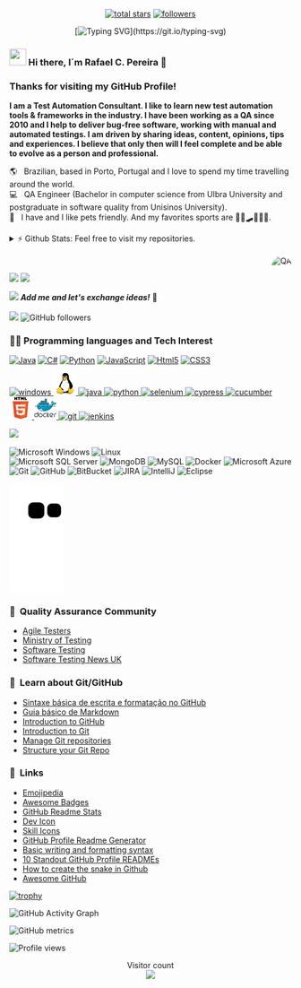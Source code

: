 

<p align="center">
  
  <a href="https://github.com/rcardosopereira?tab=repositories&sort=stargazers">
    <img alt="total stars" title="Total stars on GitHub" src="https://custom-icon-badges.herokuapp.com/github/stars/rcardosopereira?color=55960c&style=for-the-badge&labelColor=488207&logo=star"/></a>
  <a href="https://github.com/rcardosopereira?tab=followers">
    <img alt="followers" title="Follow me on Github" src="https://custom-icon-badges.herokuapp.com/github/followers/rcardosopereira?color=236ad3&labelColor=1155ba&style=for-the-badge&logo=person-add&label=Follow&logoColor=white"/></a>
</p>

<div align="center" >

[![Typing SVG](https://readme-typing-svg.herokuapp.com?font=Silkscreen&pause=1000&color=310DF7&background=FFEF2C00&width=435&lines=Hello+world%2C+I+am+a+QA+Engineer.)](https://git.io/typing-svg)

 </div>

### <img src="https://media.giphy.com/media/hvRJCLFzcasrR4ia7z/giphy.gif" width="30px" height="30px"> Hi there, I´m Rafael C. Pereira 👨
### Thanks for visiting my GitHub Profile!

**I am a Test Automation Consultant. I like to learn new test automation tools & frameworks in the industry. I have been working as a QA since 2010 and I help to deliver bug-free software, working with manual and automated testings. I am driven by sharing ideas, content, opinions, tips and experiences. I believe that only then will I feel complete and be able to evolve as a person and professional.**

🌎 &nbsp; Brazilian, based in Porto, Portugal and I love to spend my time travelling around the world. <br>
💻 &nbsp; QA Engineer (Bachelor in computer science from Ulbra University and postgraduate in software quality from Unisinos University). <br>
🐶 &nbsp; I have and I like pets friendly. And my favorites sports are 🏊‍♂️🛹🏄‍♂️🥋. <br>

<details>
  <summary>⚡ Github Stats: Feel free to visit my repositories.</summary>
 <div align="left">
  <a href="https://github.com/rcardosopereira">
  <img height="180em" src="https://github-readme-stats.vercel.app/api?username=rcardosopereira&theme=blueberry&include_all_commits=true&count_private=true"/>
  <img height="180em" src="https://github-readme-stats.vercel.app/api/top-langs/?username=rcardosopereira&theme=blueberry&layout=compact&langs_count=7"/>
</div>
</details>

<div style="display: inline_block"><br>
<img align="right" alt="QA" height="150" style="border-radius:50px;" src="https://static.javatpoint.com/tutorial/quality-assurance/images/quality-assurance1.jpg">
</div>
  
  ##
<div> 
<a href = "mailto:rcardosopereira@gmail.com"><img src="https://img.shields.io/badge/-Gmail-%23333?style=for-the-badge&logo=gmail&logoColor=white" target="_blank"></a>
<a href="https://www.linkedin.com/in/rcardosopereira" target="_blank"><img src="https://img.shields.io/badge/-LinkedIn-%230077B5?style=for-the-badge&logo=linkedin&logoColor=white" target="_blank"></a> 
  
<img src="https://media.giphy.com/media/LnQjpWaON8nhr21vNW/giphy.gif" width="60"> <em><b>Add me and let's exchange ideas!</b></em> 💙
<br>
<br>![](https://komarev.com/ghpvc/?username=rcardosopereira&color=green) ![GitHub followers](https://img.shields.io/github/followers/rcardosopereira?style=social) 
 
 ### 👨‍💻 Programming languages and Tech Interest
<p>
    <a href=""><img alt="Java" src="https://custom-icon-badges.herokuapp.com/badge/Java-007396.svg?logo=java&logoColor=white"></a>
    <a href=""><img alt="C#" src="https://custom-icon-badges.herokuapp.com/badge/C%23-68217A.svg?logo=cs2&logoColor=white"></a>
    <a href=""><img alt="Python" src="https://img.shields.io/badge/Python-14354C.svg?logo=python&logoColor=white"></a>
    <a href=""><img alt="JavaScript" src="https://img.shields.io/badge/JavaScript-F7DF1E.svg?logo=javascript&logoColor=black"></a>
    <a href=""><img alt="Html5" src="https://img.shields.io/badge/-HTML5-E34F26?style=flat-square&logo=html5&logoColor=white"></a>
    <a href=""><img alt="CSS3" src="https://img.shields.io/badge/-CSS3-1572B6?style=flat-square&logo=css3"></a>
 </p>
 
<p align="left"> 
<a href="https://www.microsoft.com/pt-pt/" target="_blank" rel="noreferrer"> <img src="https://cdn.jsdelivr.net/gh/devicons/devicon/icons/windows8/windows8-original.svg" alt="windows" width="40" height="40"/> </a> 
<a href="https://www.linux.org/" target="_blank" rel="noreferrer"> <img src="https://raw.githubusercontent.com/devicons/devicon/master/icons/linux/linux-original.svg" alt="linux" width="40" height="40"/> </a> 
<a href="https://www.java.com" target="_blank" rel="noreferrer"> <img src="https://cdn.jsdelivr.net/gh/devicons/devicon/icons/java/java-original-wordmark.svg" alt="java" width="40" height="40"/> </a> 
<a href="https://www.python.org" target="_blank" rel="noreferrer"> <img src="https://cdn.jsdelivr.net/gh/devicons/devicon/icons/python/python-original-wordmark.svg" alt="python" width="40" height="40"/> </a>
<a href="https://www.selenium.dev" target="_blank" rel="noreferrer"> <img src="https://raw.githubusercontent.com/detain/svg-logos/780f25886640cef088af994181646db2f6b1a3f8/svg/selenium-logo.svg" alt="selenium" width="40" height="40"/> </a>
<a href="https://www.cypress.io" target="_blank" rel="noreferrer"> <img src="https://raw.githubusercontent.com/simple-icons/simple-icons/6e46ec1fc23b60c8fd0d2f2ff46db82e16dbd75f/icons/cypress.svg" alt="cypress" width="40" height="40"/> </a> 
<a href="" target="_blank" rel="noreferrer"> <img src="https://cdn.jsdelivr.net/gh/devicons/devicon/icons/cucumber/cucumber-plain.svg" alt="cucumber" width="40" height="40"/> </a>
<a href="https://www.w3.org/html/" target="_blank" rel="noreferrer"> <img src="https://raw.githubusercontent.com/devicons/devicon/master/icons/html5/html5-original-wordmark.svg" alt="html5" width="40" height="40"/> </a> 
<a href="https://www.docker.com/" target="_blank" rel="noreferrer"> <img src="https://raw.githubusercontent.com/devicons/devicon/master/icons/docker/docker-original-wordmark.svg" alt="docker" width="40" height="40"/> </a> 
<a href="https://git-scm.com/" target="_blank" rel="noreferrer"> <img src="https://www.vectorlogo.zone/logos/git-scm/git-scm-icon.svg" alt="git" width="40" height="40"/> </a> 
<a href="https://www.jenkins.io" target="_blank" rel="noreferrer"> <img src="https://www.vectorlogo.zone/logos/jenkins/jenkins-icon.svg" alt="jenkins" width="40" height="40"/> </a> 
 </p>

 <p align="left">
  <a href="https://skillicons.dev"><img src="https://skillicons.dev/icons?i=idea,java,cs,py,js,selenium,gherkin,maven,jenkins,docker,github,raspberrypi,stackoverflow" /></a>
</p>

![Microsoft Windows](https://img.shields.io/badge/Windows-0078D6?style=for-the-badge&logo=windows&logoColor=white)
![Linux](https://img.shields.io/badge/Linux-FCC624?style=for-the-badge&logo=linux&logoColor=black)
<br>![Microsoft SQL Server](https://img.shields.io/badge/-SQL%20Server-CC2927?style=flat-square&logo=microsoft-sql-server&logoColor=white)
![MongoDB](https://img.shields.io/badge/-MongoDB-black?style=flat-square&logo=mongodb)
![MySQL](https://img.shields.io/badge/-MySQL-4479A1?style=flat-square&logo=mysql&logoColor=white)
![Docker](https://img.shields.io/badge/-Docker-2496ED?style=flat-square&logo=docker&logoColor=white)
![Microsoft Azure](https://img.shields.io/badge/Microsoft%20Azure-0089D6?style=flat-square&logo=microsoft-azure&logoColor=white)
![Git](https://img.shields.io/badge/-Git-black?style=flat-square&logo=git)
![GitHub](https://img.shields.io/badge/-GitHub-181717?style=flat-square&logo=github)
![BitBucket](https://img.shields.io/badge/-BitBucket-darkblue?style=flat-square&logo=bitbucket)
![JIRA](https://img.shields.io/badge/-JIRA-0052CC?style=flat-square&logo=jira)
![IntelliJ](https://img.shields.io/badge/-IntelliJ%20IDEA-black?style=flat-square&logo=intellij-idea&logoColor=white)
![Eclipse](https://img.shields.io/badge/-Eclipse-2C2255?style=flat-square&logo=eclipse&logoColor=white)

![Snake animation](https://github.com/rcardosopereira/rcardosopereira/blob/output/github-contribution-grid-snake.svg)
 
</div>

### 📕 &nbsp;Quality Assurance Community
- [Agile Testers](https://agiletesters.github.io/)
- [Ministry of Testing](https://www.ministryoftesting.com/)
- [Software Testing](https://softwaretesting.news/)
- [Software Testing News UK](https://www.softwaretestingnews.co.uk/)

### 📕 &nbsp;Learn about Git/GitHub
- [Sintaxe básica de escrita e formatação no GitHub](https://docs.github.com/pt/get-started/writing-on-github/getting-started-with-writing-and-formatting-on-github/basic-writing-and-formatting-syntax)
- [Guia básico de Markdown](https://docs.pipz.com/central-de-ajuda/learning-center/guia-basico-de-markdown#open)
- [Introduction to GitHub](https://docs.microsoft.com/en-us/learn/modules/introduction-to-github/)
- [Introduction to Git](https://docs.microsoft.com/en-us/learn/modules/intro-to-git/)
- [Manage Git repositories](https://docs.microsoft.com/en-us/learn/modules/manage-git-repositories/)
- [Structure your Git Repo](https://docs.microsoft.com/en-us/learn/modules/structure-your-git-repo/)

### 📕 &nbsp;Links
- [Emojipedia](https://emojipedia.org/)
- [Awesome Badges](https://dev.to/envoy_/150-badges-for-github-pnk)
- [GitHub Readme Stats](https://github.com/anuraghazra/github-readme-stats)
- [Dev Icon](https://devicon.dev/)
- [Skill Icons](https://skillicons.dev/)
- [GitHub Profile Readme Generator](https://arturssmirnovs.github.io/github-profile-readme-generator/)
- [Basic writing and formatting syntax](https://docs.github.com/en/get-started/writing-on-github/getting-started-with-writing-and-formatting-on-github/basic-writing-and-formatting-syntax)
- [10 Standout GitHub Profile READMEs](https://dev.to/github/10-standout-github-profile-readmes-h2o)
- [How to create the snake in Github](https://www.instagram.com/p/CPjUBhXDNEE/)
- [Awesome GitHub](https://github.com/abhisheknaiidu/awesome-github-profile-readme)

<!--
[<img src='https://cdn.jsdelivr.net/npm/simple-icons@3.0.1/icons/github.svg' alt='github' height='40'>](https://github.com/rcardosopereira)  
-->

[![trophy](https://github-profile-trophy.vercel.app/?username=rcardosopereira)](https://github.com/ryo-ma/github-profile-trophy)

![GitHub Activity Graph](https://activity-graph.herokuapp.com/graph?username=rcardosopereira)  

![GitHub metrics](https://metrics.lecoq.io/rcardosopereira)  

![Profile views](https://gpvc.arturio.dev/rcardosopereira)  
  
<p align="center"> Visitor count<br><img src="https://profile-counter.glitch.me/rcardosopereira/count.svg" /></p>



<!--
**rcardosopereira/rcardosopereira** is a ✨ _special_ ✨ repository because its `README.md` (this file) appears on your GitHub profile.

Here are some ideas to get you started:

- 🔭 I’m currently working on ...
- 🌱 I’m currently learning ...
- 👯 I’m looking to collaborate on ...
- 🤔 I’m looking for help with ...
- 💬 Ask me about ...
- 📫 How to reach me: ...
- 😄 Pronouns: ...
- ⚡ Fun fact: ...

 ![Github stats](https://github-readme-stats.vercel.app/api?username=rcardosopereira&show_icons=true&include_all_commits=true&count_private=true)
 ![Github stats](https://github-readme-stats.vercel.app/api/top-langs/?username=rcardosopereira&layout=compact&langs_count=7)
 Example:
 
    <a href="https://github.com/search?q=user%3ADenverCoder1+language%3Acsharp"><img alt="C#" src="https://custom-icon-badges.herokuapp.com/badge/C%23-68217A.svg?logo=cs2&logoColor=white"></a>
-->
